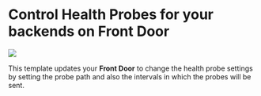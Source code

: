 # Control Health Probes for your backends on Front Door

<a href="https://portal.azure.com/#create/Microsoft.Template/uri/https%3A%2F%2Fraw.githubusercontent.com%2FAzure%2Fazure-quickstart-templates%2Fmaster%2F201-front-door-health-probes%2Fazuredeploy.json" target="_blank">
    <img src="http://azuredeploy.net/deploybutton.png"/>
</a>

This template updates your **Front Door** to change the health probe settings by setting the probe path and also the intervals in which the probes will be sent.